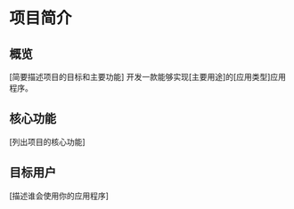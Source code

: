 # 项目简介

## 概览
[简要描述项目的目标和主要功能]
开发一款能够实现[主要用途]的[应用类型]应用程序。 

## 核心功能
[列出项目的核心功能]

## 目标用户
[描述谁会使用你的应用程序]
